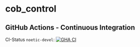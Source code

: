 cob_control
===========

## GitHub Actions - Continuous Integration

CI-Status ```noetic-devel```: [![GHA CI](https://github.com/4am-robotics/cob_control/actions/workflows/main.yml/badge.svg?branch=noetic-devel)](https://github.com/4am-robotics/cob_control/actions/workflows/main.yml?query=branch%3Anoetic-devel)
